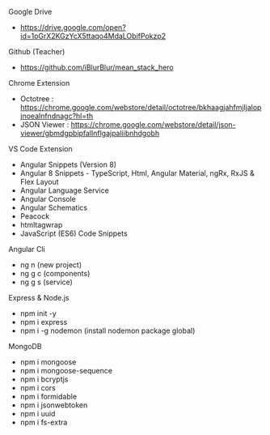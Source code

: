 Google Drive
- https://drive.google.com/open?id=1oGrX2KGzYcX5ttaqo4MdaLObifPokzp2

Github (Teacher)
- https://github.com/iBlurBlur/mean_stack_hero

Chrome Extension
- Octotree : https://chrome.google.com/webstore/detail/octotree/bkhaagjahfmjljalopjnoealnfndnagc?hl=th
- JSON Viewer : https://chrome.google.com/webstore/detail/json-viewer/gbmdgpbipfallnflgajpaliibnhdgobh

VS Code Extension
- Angular Snippets (Version 8)
- Angular 8 Snippets - TypeScript, Html, Angular Material, ngRx, RxJS & Flex Layout
- Angular Language Service
- Angular Console
- Angular Schematics
- Peacock
- htmltagwrap
- JavaScript (ES6) Code Snippets

Angular Cli
- ng n <project> (new project)
- ng g c <path> (components)
- ng g s <path> (service)

Express & Node.js
- npm init -y
- npm i express
- npm i -g nodemon (install nodemon package global)

MongoDB
- npm i mongoose
- npm i mongoose-sequence
- npm i bcryptjs 
- npm i cors 
- npm i formidable
- npm i jsonwebtoken
- npm i uuid
- npm i fs-extra